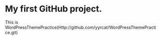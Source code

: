 # My first GitHub project.

This is WordPressThemePractice(Http://github.com/yyrcat/WordPressThemePractice.git)

